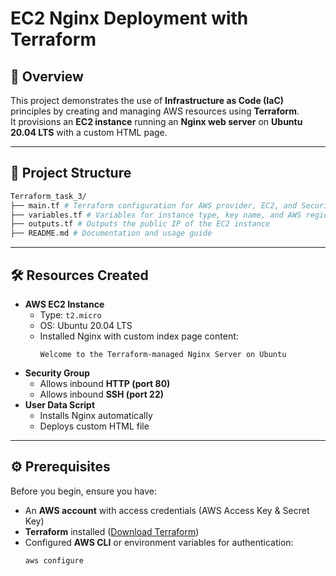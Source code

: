 # EC2 Nginx Deployment with Terraform

## 📌 Overview
This project demonstrates the use of **Infrastructure as Code (IaC)** principles by creating and managing AWS resources using **Terraform**.  
It provisions an **EC2 instance** running an **Nginx web server** on **Ubuntu 20.04 LTS** with a custom HTML page.

---

## 📂 Project Structure
```bash
Terraform_task_3/
├── main.tf # Terraform configuration for AWS provider, EC2, and Security Group
├── variables.tf # Variables for instance type, key name, and AWS region (optional)
├── outputs.tf # Outputs the public IP of the EC2 instance
├── README.md # Documentation and usage guide
```


---

## 🛠️ Resources Created
- **AWS EC2 Instance**
  - Type: `t2.micro`
  - OS: Ubuntu 20.04 LTS
  - Installed Nginx with custom index page content:
    ```
    Welcome to the Terraform-managed Nginx Server on Ubuntu
    ```
- **Security Group**
  - Allows inbound **HTTP (port 80)**
  - Allows inbound **SSH (port 22)**
- **User Data Script**
  - Installs Nginx automatically
  - Deploys custom HTML file

---

## ⚙️ Prerequisites
Before you begin, ensure you have:
- An **AWS account** with access credentials (AWS Access Key & Secret Key)
- **Terraform** installed ([Download Terraform](https://developer.hashicorp.com/terraform/downloads))
- Configured **AWS CLI** or environment variables for authentication:
  ```bash
  aws configure

  
